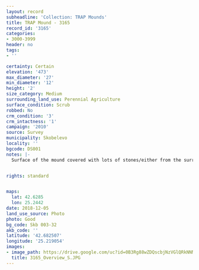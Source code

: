 ```yaml
---
layout: record
subheadline: 'Collection: TRAP Mounds'
title: TRAP Mound - 3165
record_id: '3165'
categories:
- 3000-3999
header: no
tags:
- ''

certainty: Certain
elevation: '473'
max_diameter: '27'
min_diameter: '12'
height: '2'
size_category: Medium
surrounding_land_use: Perennial Agriculture
surface_condition: Scrub
robbed: No
crm_condition: '3'
crm_intactness: '1'
campaign: '2010'
source: Survey
municipality: Skobelevo
locality: ''
bgcode: DS001
notes: |-
  Surface of the mound covered with lots of stones/either from the surrounding pasture or from the mound.


rights: standard


maps:
  lat: 42.6285
  lon: 25.2442
date: 2018-12-05
land_use_source: Photo
photo: Good
bg_code: Skb 003-32
akb_code: ''
latitude: '42.682507'
longitude: '25.219054'
images:
- image_path: https://drive.google.com/uc?id=0B3Rg88wZDQscbjNzVGlQRkNNNUE
  title: 3165_Overview_S.JPG
---
```

